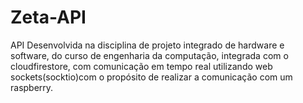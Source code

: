 # Zeta-API
API Desenvolvida na disciplina de projeto integrado de hardware e software, do curso de engenharia da computação, integrada com o cloudfirestore, com comunicação  em tempo real
 utilizando web sockets(socktio)com o propósito de realizar a comunicação com um raspberry.
